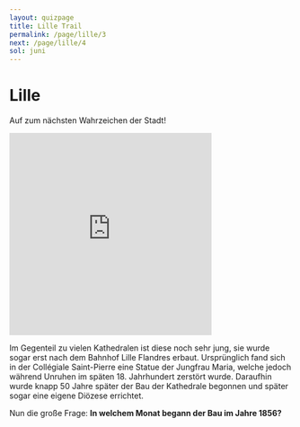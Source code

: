 ```yaml
---
layout: quizpage
title: Lille Trail
permalink: /page/lille/3
next: /page/lille/4
sol: juni
---
```


# Lille

Auf zum nächsten Wahrzeichen der Stadt!

<iframe src="https://www.google.com/maps/embed?pb=!1m17!1m12!1m3!1d1571.1446808646888!2d3.0618101386996925!3d50.63985645805615!2m3!1f0!2f0!3f0!3m2!1i1024!2i768!4f13.1!3m2!1m1!2zNTDCsDM4JzIzLjciTiAzwrAwMyc0My4wIkU!5e0!3m2!1sfr!2sch!4v1725184512769!5m2!1sfr!2sch" width="360" height="360" style="border:0;" allowfullscreen="" loading="lazy" referrerpolicy="no-referrer-when-downgrade"></iframe>

Im Gegenteil zu vielen Kathedralen ist diese noch sehr jung, sie wurde sogar erst nach dem Bahnhof Lille Flandres
erbaut. Ursprünglich fand sich in der Collégiale Saint-Pierre eine Statue der Jungfrau Maria, welche jedoch während
Unruhen im späten 18. Jahrhundert zerstört wurde. Daraufhin wurde knapp 50 Jahre später der Bau der Kathedrale begonnen
und später sogar eine eigene Diözese errichtet.

Nun die große Frage: **In welchem Monat begann der Bau im Jahre 1856?**

